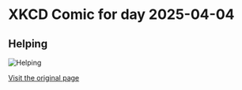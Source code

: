 
# XKCD Comic for day 2025-04-04

## Helping

![Helping](https://imgs.xkcd.com/comics/helping.png "Oh, look, the 'make everything better' button was here behind the bookshelf all along.")

[Visit the original page](https://xkcd.com/383/)
